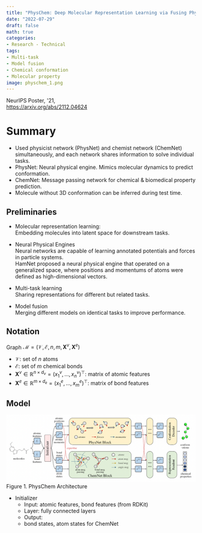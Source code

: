 ```yaml
---
title: "PhysChem: Deep Molecular Representation Learning via Fusing Physical and Chemical Information"
date: "2022-07-29"
draft: false
math: true
categories:
- Research - Technical
tags:
- Multi-task
- Model fusion
- Chemical conformation
- Molecular property
image: physchem_1.png
---
```

NeurIPS Poster, '21,  
<https://arxiv.org/abs/2112.04624>

# Summary
- Used physicist network (PhysNet) and chemist network (ChemNet) simultaneously, and each network shares information to solve individual tasks.
- PhysNet: Neural physical engine. Mimics molecular dynamics to predict conformation.
- ChemNet: Message passing network for chemical & biomedical property prediction.
- Molecule without 3D conformation can be inferred during test time.

## Preliminaries
- Molecular representation learning:  
    Embedding molecules into latent space for downstream tasks.
    
- Neural Physical Engines  
    Neural networks are capable of learning annotated potentials and forces in particle systems.  
    HamNet proposed a neural physical engine that operated on a generalized space, where positions and momentums of atoms were defined as high-dimensional vectors.
    
- Multi-task learning  
    Sharing representations for different but related tasks.
    
- Model fusion  
    Merging different models on identical tasks to improve performance.

## Notation
Graph $\mathcal{M} = (\mathcal{V}, \mathcal{E}, n, m, \mathbf{X}^v, \mathbf{X}^e)$  
- $\mathcal{V}$: set of $n$ atoms  
- $\mathcal{E}$: set of $m$ chemical bonds  
- $\mathbf{X}^v \in \mathbb{R}^{n \times d_v} = (x^v_1, ..., x^v_n)^\top$: matrix of atomic features  
- $\mathbf{X}^e \in \mathbb{R}^{m \times d_e} = (x^e_1, ..., x^e_m)^\top$: matrix of bond features

## Model
![Image 1](physchem_1.png)
Figure 1. PhysChem Architecture

- Initializer
    - Input: atomic features, bond features (from RDKit)
    - Layer: fully connected layers
    - Output:
    - bond states, atom states for ChemNet  